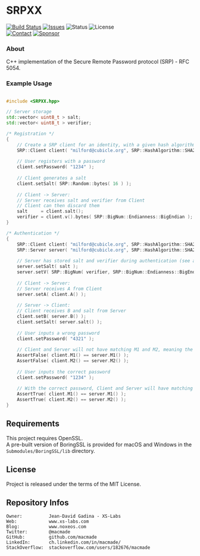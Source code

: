 SRPXX
=====

[![Build Status](https://img.shields.io/github/actions/workflow/status/macmade/SRPXX/ci-mac.yaml?label=macOS&logo=apple)](https://github.com/macmade/SRPXX/actions/workflows/ci-mac.yaml)
[![Issues](http://img.shields.io/github/issues/macmade/SRPXX.svg?logo=github)](https://github.com/macmade/SRPXX/issues)
![Status](https://img.shields.io/badge/status-active-brightgreen.svg?logo=git)
![License](https://img.shields.io/badge/license-mit-brightgreen.svg?logo=open-source-initiative)  
[![Contact](https://img.shields.io/badge/follow-@macmade-blue.svg?logo=twitter&style=social)](https://twitter.com/macmade)
[![Sponsor](https://img.shields.io/badge/sponsor-macmade-pink.svg?logo=github-sponsors&style=social)](https://github.com/sponsors/macmade)

### About

C++ implementation of the Secure Remote Password protocol (SRP) - RFC 5054.

### Example Usage

```cpp

#include <SRPXX.hpp>

// Server storage
std::vector< uint8_t > salt;
std::vector< uint8_t > verifier;

/* Registration */
{
    // Create a SRP client for an identity, with a given hash algorithm and group type
    SRP::Client client( "milford@cubicle.org", SRP::HashAlgorithm::SHA256, SRP::Client::GroupType::NG2048 );
    
    // User registers with a password
    client.setPassword( "1234" );
    
    // Client generates a salt
    client.setSalt( SRP::Random::bytes( 16 ) );
    
    // Client -> Server:
    // Server receives salt and verifier from Client
    // Client can then discard them
    salt     = client.salt();
    verifier = client.v().bytes( SRP::BigNum::Endianness::BigEndian );
}

/* Authentication */
{
    SRP::Client client( "milford@cubicle.org", SRP::HashAlgorithm::SHA256, SRP::Client::GroupType::NG2048 );
    SRP::Server server( "milford@cubicle.org", SRP::HashAlgorithm::SHA256, SRP::Client::GroupType::NG2048 );
    
    // Server has stored salt and verifier during authentication (see above)
    server.setSalt( salt );
    server.setV( SRP::BigNum( verifier, SRP::BigNum::Endianness::BigEndian ) );
    
    // Client -> Server:
    // Server receives A from Client
    server.setA( client.A() );
    
    // Server -> Client:
    // Client receives B and salt from Server
    client.setB( server.B() );
    client.setSalt( server.salt() );
    
    // User inputs a wrong password
    client.setPassword( "4321" );
    
    // Client and Server will not have matching M1 and M2, meaning the authentication failed
    AssertFalse( client.M1() == server.M1() );
    AssertFalse( client.M2() == server.M2() );
    
    // User inputs the correct password
    client.setPassword( "1234" );
    
    // With the correct password, Client and Server will have matching M1 and M2, meaning the authentication was successful
    AssertTrue( client.M1() == server.M1() );
    AssertTrue( client.M2() == server.M2() );
}

```

Requirements
------------

This project requires OpenSSL.  
A pre-built version of BoringSSL is provided for macOS and Windows in the `Submodules/BoringSSL/lib` directory.

License
-------

Project is released under the terms of the MIT License.

Repository Infos
----------------

    Owner:          Jean-David Gadina - XS-Labs
    Web:            www.xs-labs.com
    Blog:           www.noxeos.com
    Twitter:        @macmade
    GitHub:         github.com/macmade
    LinkedIn:       ch.linkedin.com/in/macmade/
    StackOverflow:  stackoverflow.com/users/182676/macmade
